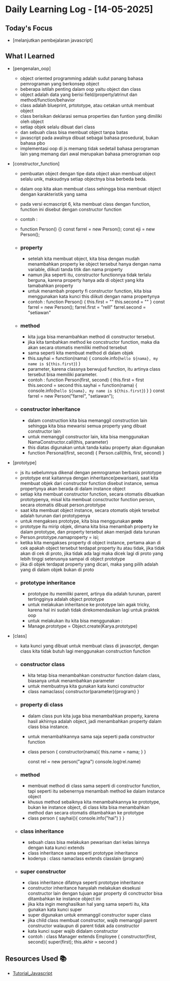 # Daily Learning Log - [14-05-2025]

## Today's Focus

- [melanjutkan pembejalaran javascript]

## What I Learned

- [pengenalan_oop]
  - object oriented programming adalah sudut panang bahasa pemrograman yang berkonsep object
  - beberapa istilah penting dalam oop yaitu object dan class
  - object adalah data yang berisi field/property/atrinut dan method/function/behavior
  - class adalah blueprint, prtototype, atau cetakan untuk membuat object
  - class berisikan deklarasi semua properties dan funtion yang dimiliki oleh object
  - setiap objek selalu dibuat dari class
  - dan sebuah class bisa membuat object tanpa batas
  - javascript pada awalnya dibuat sebagai bahasa prosedural, bukan bahasa pbo
  - implementasi oop di js memang tidak sedetail bahasa perograman lain yang memang dari awal merupakan bahasa pmerograman oop

- [constructor_function]
  - pembuatan object dengan tipe data object akan membuat object selalu unik, maksudnya setiap objectnya bisa berbeda beda. 
  - dalam oop kita akan membuat class sehingga bisa membuat object dengan karakteristik yang sama
  - pada versi ecmascript 6, kita membuat class dengan function, function ini disebut dengan constructor function
  - contoh :
  - function Person() {}
    const farrel = new Person();
    const eji = new Person();
  - ### property
    - setelah kita membuat object, kita bisa dengan mudah menambahkan property ke object tersebut hanya dengan nama variable, diikuti tanda titik dan nama property
    - namun jika seperti itu, constructor functionnya tidak terlalu berguna, karena property hanya ada di object yang kita tamabahkan property
    - untuk menambah property fi constructor function, kita bisa menggunakan kata kunci this diikuti dengan nama propertynya
    - contoh : function Person() {
                    this.first = ""
                    this.second = ""
                }
                const farrel = new Person();
                farrel.first = "relll"
                farrel.second = "setiawan"
        
  - ### method
    - kita juga bisa menambahkan method di constructor tersebut.
    - jika kita tambahkan method ke concstructor function, maka dia akan secara otomatis memiliki method tersebut
    - sama seperti kita membuat method di dalam objek
    - this.sayhai = function(nama) {
        console.info(`hello ${nama}, my name is ${this.first}`)
        }
    - parameter, karena classnya berwujud function, itu artinya class tersebut bisa memiliki parameter.
    - contoh : function Person(first, second) {
                    this.first = first
                    this.second = second
                    this.sayhai = function(nama) {
                        console.info(`hello ${nama}, my name is ${this.first}`)
                    }
                }
                const farrel = new Person("farrel", "setiawan");
  - ### constructor inheritance
    - dalam construction kita bisa memanggil construction lain sehingga kita bisa mewarisi semua property yang dibuat constructor lain 
    - untuk memanggil constructor lain, kita bisa menggunakan NamaConstructor.call(this, parameter)
    - this diatas digunakan untuk tanda kalau property akan digunakan
    - function Personal(first, second) {
            Person.call(this, first, second)
        }
    
- [prototype]
  - js itu sebelumnya dikenal dengan pemrograman berbasis prototype
  - prototype erat kaitannya dengan inheritance(pewarisan), saat kita membuat objek dari constructor function disebut instance, semua propertynya akan berada di dalam instance object
  - setiap kita membuat constructor function, secara otomatis dibuatkan prototypenya, misal kita membuat consctructor function person, secara otomatis dibuat person.prototype
  - saat kita membuat object instance, secara otomatis objek tersebut adalah turunan dari prototypenya
  - untuk mengakses prototype, kita bisa menggunakan __proto__
  - prototype itu mirip objek, dimana kita bisa menambah property ke dalam prototype, dan property tersebut akan menjadi data turunan
  - Person.prototype.namaproperty = isi;
  - ketika kita mengakses property di object instance, pertama akan di cek apakah object tersebut terdapat property itu atau tidak, jika tidak akan di cek di proto, jika tidak ada lagi maka dicek lagi di proto yang lebih tinggi seterusnya sampai di object prototype
  - jika di objek terdapat property yang dicari, maka yang pilih adalah yang di dalam objek bukan di proto
  - ### prototype inheritance
    - prototype itu memiliki parent, artinya dia adalah turunan, parent tertingginya adalah object prototype
    - untuk melakukan inheritance ke prototype lain agak tricky, karena hal ini sudah tidak direkomendasikan lagi untuk praktek oop
    - untuk melakukan itu kita  bisa menggunakan :
    - Manage.prototype = Object.create(Karya.prototype)

- [class]
  - kata kunci yang dibuat untuk membuat class di javascript, dengan class kita tidak butuh lagi menggunakan construction function
  - ### constructor class
    - kita tetap bisa menambahkan constructor function dalam class, biasanya untuk menambahkan parameter
    - untuk membuatnya kita gunakan kata kunci constructor
    - class namaclass{
            constructor(parameter){program}
        }
  - ### property di class
    - dalam class pun kita juga bisa menambahkan property, karena hasil akhirnya adalah object, jadi menambahkan property dalam class bisa instance.
    - untuk menambahkannya sama saja seperti pada constructor function
    - class person {
          constructor(nama){
              this.name = nama;
          }
      }


      const rel = new person("agna")
      console.log(rel.name)
  - ### method
    - membuat method di class sama seperti di constructor function, tapi seperti itu sebenernya menambah method ke dalam instance object
    - khusus method sebaiknya kita menambahkannya ke prototype, bukan ke instance object, di class kita bisa menambahkan method dan secara otomatis ditambahkan ke prototype
    - class person {
          sayhai(){
              console.info("hai")
          }
      }
  - ### class inheritance
    - sebuah class bisa melakukan pewarisan dari kelas lainnya dengan kata kunci extends
    - class inheritance sama seperti prototype inheritance
    - kodenya : class namaclass extends classlain {program}
  - ### super constructor
    - class inheritance difatnya seperti prototype inheritance
    - constructor inheritance hanyalah melakukan eksekusi constructor lain dengan tujuan agar property di conctructor bisa ditambahkan ke instance object ini
    - jika kita ingin menghasilkan hal yang sama seperti itu, kita gunakan kata kunci super
    - super digunakan untuk emmanggil constructor super class
    - jika child class membuat constructor, wajib memanggil parent constructor walaupun di parent tidak ada constructor
    - kata kunci super wajib didalam constructor
    - contoh : class Manager extends Employee {
                constructor(first, second){
                    super(first);
                    this.akhir = second
                }
## Resources Used 📚

- [Tutorial_Javascript](https://youtu.be/aviAyIK5oSU?si=RIxxTd5u_Y9DCOGV)
